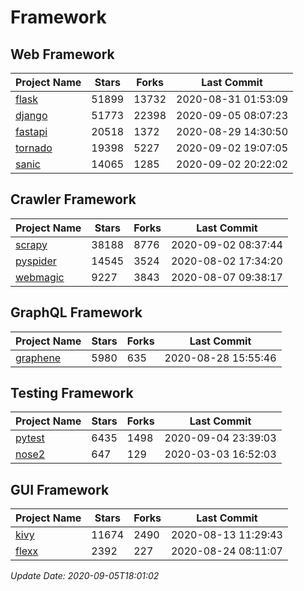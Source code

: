 # Framework

## Web Framework

| Project Name | Stars | Forks | Last Commit |
| ------------ | ----- | ----- | ----------- |
| [flask](https://github.com/pallets/flask) | 51899 | 13732 | 2020-08-31 01:53:09 |
| [django](https://github.com/django/django) | 51773 | 22398 | 2020-09-05 08:07:23 |
| [fastapi](https://github.com/tiangolo/fastapi) | 20518 | 1372 | 2020-08-29 14:30:50 |
| [tornado](https://github.com/tornadoweb/tornado) | 19398 | 5227 | 2020-09-02 19:07:05 |
| [sanic](https://github.com/huge-success/sanic) | 14065 | 1285 | 2020-09-02 20:22:02 |

## Crawler Framework

| Project Name | Stars | Forks | Last Commit |
| ------------ | ----- | ----- | ----------- |
| [scrapy](https://github.com/scrapy/scrapy) | 38188 | 8776 | 2020-09-02 08:37:44 |
| [pyspider](https://github.com/binux/pyspider) | 14545 | 3524 | 2020-08-02 17:34:20 |
| [webmagic](https://github.com/code4craft/webmagic) | 9227 | 3843 | 2020-08-07 09:38:17 |

## GraphQL Framework

| Project Name | Stars | Forks | Last Commit |
| ------------ | ----- | ----- | ----------- |
| [graphene](https://github.com/graphql-python/graphene) | 5980 | 635 | 2020-08-28 15:55:46 |

## Testing Framework

| Project Name | Stars | Forks | Last Commit |
| ------------ | ----- | ----- | ----------- |
| [pytest](https://github.com/pytest-dev/pytest) | 6435 | 1498 | 2020-09-04 23:39:03 |
| [nose2](https://github.com/nose-devs/nose2) | 647 | 129 | 2020-03-03 16:52:03 |

## GUI Framework

| Project Name | Stars | Forks | Last Commit |
| ------------ | ----- | ----- | ----------- |
| [kivy](https://github.com/kivy/kivy) | 11674 | 2490 | 2020-08-13 11:29:43 |
| [flexx](https://github.com/flexxui/flexx) | 2392 | 227 | 2020-08-24 08:11:07 |

*Update Date: 2020-09-05T18:01:02*